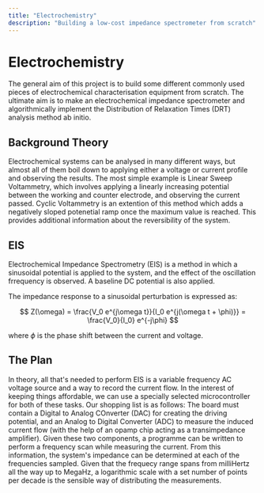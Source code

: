 ```yaml
---
title: "Electrochemistry"
description: "Building a low-cost impedance spectrometer from scratch"
---
```


<script>
window.MathJax = {
  tex: { inlineMath: [['$', '$'], ['\\(', '\\)']] },
  svg: { fontCache: 'global' }
};
</script>
<script id="MathJax-script" async
  src="https://cdn.jsdelivr.net/npm/mathjax@3/es5/tex-svg.js">
</script>

# Electrochemistry
The general aim of this project is to build some different commonly used pieces of electrochemical characterisation equipment from scratch. The ultimate aim is to make an electrochemical impedance spectrometer and algorithmically implement the Distribution of Relaxation Times (DRT) analysis method ab initio.

## Background Theory
Electrochemical systems can be analysed in many different ways, but almost all of them boil down to applying either a voltage or current profile and observing the results. The most simple example is Linear Sweep Voltammetry, which involves applying a linearly increasing potential between the working and counter electrode, and observing the current passed. Cyclic Voltammetry is an extention of this method which adds a negatively sloped potenetial ramp once the maximum value is reached. This provides additional information about the reversibility of the system.
## EIS
Electrochemical Impedance Spectrometry (EIS) is a method in which a sinusoidal potential is applied to the system, and the effect of the oscillation frrequency is observed. A baseline DC potential is also applied.

The impedance response to a sinusoidal perturbation is expressed as:

$$
Z(\omega) = \frac{V_0 e^{j\omega t}}{I_0 e^{j(\omega t + \phi)}} = \frac{V_0}{I_0} e^{-j\phi}
$$

where $\phi$ is the phase shift between the current and voltage.


## The Plan
In theory, all that's needed to perform EIS is a variable frequency AC voltage source and a way to record the current flow. In the interest of keeping things affordable, we can use a specially selected microcontroller for both of these tasks. Our shopping list is as follows: The board must contain a Digital to Analog COnverter (DAC) for creating the driving potential, and an Analog to Digital Converter (ADC) to measure the induced current flow (with the help of an opamp chip acting as a transimpedance amplifier). Given these two components, a programme can be written to perform a frequency scan while measuring the current. From this information, the system's impedance can be determined at each of the frequencies sampled. Given that the frequecy range spans from milliHertz all the way up to MegaHz, a logarithmic scale with a set number of points per decade is the sensible way of distributing the measurements.

